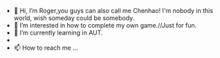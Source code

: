 - 👋 Hi, I’m Roger,you guys can also call me Chenhao! I'm nobody in this world, wish someday could be somebody.
- 👀 I’m interested in how to complete my own game.//Just for fun.
- 🌱 I’m currently learning in AUT.
- 
- 📫 How to reach me ...

<!---
Roger941015/Roger941015 is a ✨ special ✨ repository because its `README.md` (this file) appears on your GitHub profile.
You can click the Preview link to take a look at your changes.
--->
